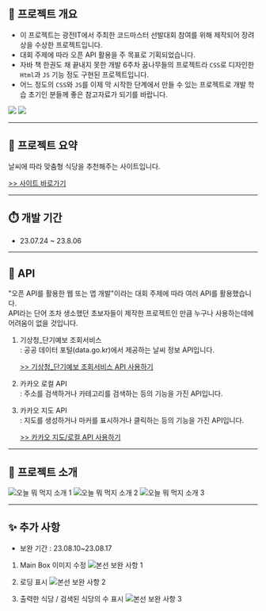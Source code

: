 ## 📗 프로젝트 개요

* 이 프로젝트는 광전IT에서 주최한 코드마스터 선발대회 참여를 위해 제작되어 장려상을 수상한 프로젝트입니다.
* 대회 주제에 따라 오픈 API 활용을 주 목표로 기획되었습니다.
* 자바 책 한권도 채 끝내지 못한 개발 6주차 꿈나무들의 프로젝트라 `CSS`로 디자인한 `Html`과 `JS` 기능 정도 구현된 프로젝트입니다.
* 어느 정도의 `CSS`와 `JS`를 이제 막 시작한 단계에서 만들 수 있는 프로젝트로 개발 학습 초기인 분들께 좋은 참고자료가 되기를 바랍니다.

![](https://velog.velcdn.com/images/ksj0314/post/6475c6c5-b7e3-4f37-99e6-41a95ba115f0/image.png)
![](https://velog.velcdn.com/images/ksj0314/post/6475c6c5-b7e3-4f37-99e6-41a95ba115f0/image.png)

---

## 📘 프로젝트 요약
날씨에 따라 맞춤형 식당을 추천해주는 사이트입니다.

[>> 사이트 바로가기](https://cmkj0314.neocities.org/)

---

## ⏱️ 개발 기간
* 23.07.24 ~ 23.8.06

---

## 📕 API

"오픈 API를 활용한 웹 또는 앱 개발"이라는 대회 주제에 따라 여러 API를 활용했습니다.<br/>
API라는 단어 조차 생소했던 초보자들이 제작한 프로젝트인 만큼 누구나 사용하는데에 어려움이 없을 것입니다.

1. 기상청_단기예보 조회서비스<br/>
   : 공공 데이터 포털(data.go.kr)에서 제공하는 날씨 정보 API입니다.
   
   [>> 기상청_단기예보 조회서비스 API 사용하기](https://velog.io/@ksj0314/%EA%B8%B0%EC%83%81%EC%B2%AD%EB%8B%A8%EA%B8%B0%EC%98%88%EB%B3%B4-%EC%A1%B0%ED%9A%8C%EC%84%9C%EB%B9%84%EC%8A%A4-API-%EC%82%AC%EC%9A%A9%ED%95%98%EA%B8%B0)

3. 카카오 로컬 API<br/>
   : 주소를 검색하거나 카테고리를 검색하는 등의 기능을 가진 API입니다.

4. 카카오 지도 API<br/>
   : 지도를 생성하거나 마커를 표시하거나 클릭하는 등의 기능을 가진 API입니다.

   [>> 카카오 지도/로컬 API 사용하기](https://velog.io/@ksj0314/JavaScript-%EC%B9%B4%EC%B9%B4%EC%98%A4-API-%EC%82%AC%EC%9A%A9%ED%95%98%EA%B8%B0)

---

## 📙 프로젝트 소개

![오늘 뭐 먹지 소개 1](https://github.com/KSJ0314/codemasickdang/assets/132119447/97d1cd33-f624-416e-b039-25c3aaba6018)
![오늘 뭐 먹지 소개 2](https://github.com/KSJ0314/codemasickdang/assets/132119447/5e3f0299-12ba-4b79-9473-5d80d5d259a6)
![오늘 뭐 먹지 소개 3](https://github.com/KSJ0314/codemasickdang/assets/132119447/bcac43fc-80aa-48de-ba24-54c143d369a2)

---

## ✨ 추가 사항

* 보완 기간 : 23.08.10~23.08.17

1. Main Box 이미지 수정
![본선 보완 사항 1](https://github.com/KSJ0314/codemasickdang/assets/132119447/581c6c75-758e-41e6-9c3d-1bcad83c0d86)

2. 로딩 표시
![본선 보완 사항 2](https://github.com/KSJ0314/codemasickdang/assets/132119447/31da93c2-a542-4631-a5fb-b5c95f0ccc7d)

3. 출력한 식당 / 검색된 식당의 수 표시
![본선 보완 사항 3](https://github.com/KSJ0314/codemasickdang/assets/132119447/32db7263-6c04-4a76-bcb6-91e1f9dd4f03)

